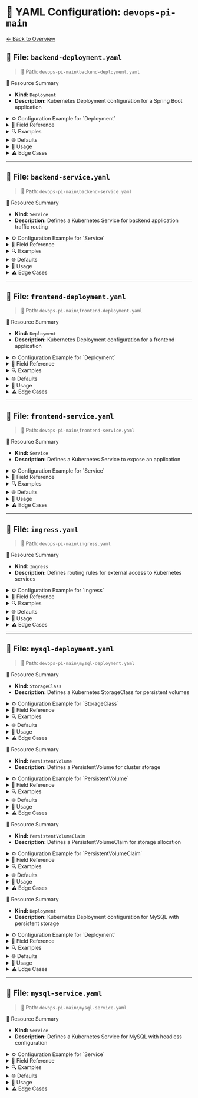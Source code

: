 # 📄 YAML Configuration: `devops-pi-main`

[← Back to Overview](../README.md)

## 📄 File: `backend-deployment.yaml`

> 📍 Path: `devops-pi-main\backend-deployment.yaml`

🚀 Resource Summary

- **Kind:** `Deployment`
- **Description:** Kubernetes Deployment configuration for a Spring Boot application

<details>
<summary>⚙️ Configuration Example for `Deployment`</summary>

```yaml
apiVersion: apps/v1
kind: Deployment
metadata:
  name: backend
spec:
  replicas: 2
  selector:
    matchLabels:
      app: backend
  template:
    metadata:
      labels:
        app: backend
    spec:
      containers:
        - name: spring-app
          image: meowster/skillexchange-spring-app:latest
          ports: 
          env: 
```
</details>

<details>
<summary>📑 Field Reference</summary>

<details>
<summary>`apiVersion`</summary>

- **Type:** `scalar`
- **Description:** Kubernetes API version
</details>

<details>
<summary>`kind`</summary>

- **Type:** `scalar`
- **Description:** Resource type (Deployment)
</details>

<details>
<summary>`metadata`</summary>

- **Type:** `map`
- **Description:** Resource metadata
</details>

<details>
<summary>`metadata.name`</summary>

- **Type:** `scalar`
- **Description:** Deployment name
</details>

<details>
<summary>`spec`</summary>

- **Type:** `map`
- **Description:** Deployment specification
</details>

<details>
<summary>`spec.replicas`</summary>

- **Type:** `scalar`
- **Description:** Number of pod replicas
</details>

<details>
<summary>`spec.selector`</summary>

- **Type:** `map`
- **Description:** Pod selection criteria
</details>

<details>
<summary>`spec.template`</summary>

- **Type:** `map`
- **Description:** Pod template specification
</details>

<details>
<summary>`spec.template.spec.containers`</summary>

- **Type:** `array`
- **Description:** Container configurations
</details>

<details>
<summary>`spec.template.spec.containers[].ports`</summary>

- **Type:** `array`
- **Description:** Container port mappings
</details>

<details>
<summary>`spec.template.spec.containers[].env`</summary>

- **Type:** `array`
- **Description:** Environment variables
</details>

</details>

<details>
<summary>🔍 Examples</summary>

```yaml
spec.template.spec.containers[0].image: meowster/skillexchange-spring-app:latest
spec.template.spec.containers[0].env[0].name: SPRING_DATASOURCE_URL
spec.replicas: 2
spec.selector.matchLabels.app: backend
spec.template.spec.containers[0].ports[0].containerPort: 8084
apiVersion: apps/v1
kind: Deployment
metadata.name: backend
spec.template.metadata.labels.app: backend
spec.template.spec.containers[0].name: spring-app
```
</details>

<details>
<summary>🌐 Defaults</summary>

- **apiVersion**: `apps/v1`
- **kind**: `Deployment`
- **spec.replicas**: `1`
</details>

<details>
<summary>🧰 Usage</summary>

Defines a Kubernetes deployment for a Spring Boot application with MySQL database connectivity
</details>

<details>
<summary>⚠️ Edge Cases</summary>

- Use specific image tags instead of 'latest' in production
- Store sensitive data (passwords) in Secrets rather than environment variables
- Define resource limits for containers
- Use ConfigMaps for environment configuration when possible
- Consider liveness and readiness probes for health checks
</details>


---

## 📄 File: `backend-service.yaml`

> 📍 Path: `devops-pi-main\backend-service.yaml`

🚀 Resource Summary

- **Kind:** `Service`
- **Description:** Defines a Kubernetes Service for backend application traffic routing

<details>
<summary>⚙️ Configuration Example for `Service`</summary>

```yaml
apiVersion: v1
kind: Service
metadata:
  name: backend
spec:
  selector:
    app: backend
  ports:
    - port: 8084
      targetPort: 8084
  type: ClusterIP
```
</details>

<details>
<summary>📑 Field Reference</summary>

<details>
<summary>`apiVersion`</summary>

- **Type:** `scalar`
- **Description:** Kubernetes API version
</details>

<details>
<summary>`kind`</summary>

- **Type:** `scalar`
- **Description:** Resource type (Service)
</details>

<details>
<summary>`metadata`</summary>

- **Type:** `map`
- **Description:** Service metadata
</details>

<details>
<summary>`metadata.name`</summary>

- **Type:** `scalar`
- **Description:** Service name
</details>

<details>
<summary>`spec`</summary>

- **Type:** `map`
- **Description:** Service specification
</details>

<details>
<summary>`spec.selector`</summary>

- **Type:** `map`
- **Description:** Pod selection labels
</details>

<details>
<summary>`spec.selector.app`</summary>

- **Type:** `scalar`
- **Description:** Target pod label
</details>

<details>
<summary>`spec.ports`</summary>

- **Type:** `array`
- **Description:** Port configurations
</details>

<details>
<summary>`spec.ports[].port`</summary>

- **Type:** `scalar`
- **Description:** Service exposed port
</details>

<details>
<summary>`spec.ports[].targetPort`</summary>

- **Type:** `scalar`
- **Description:** Pod target port
</details>

<details>
<summary>`spec.type`</summary>

- **Type:** `scalar`
- **Description:** Service type
</details>

</details>

<details>
<summary>🔍 Examples</summary>

```yaml
spec.selector.app: backend
spec.ports[0].port: 8084
spec.ports[0].targetPort: 8084
spec.type: ClusterIP
apiVersion: v1
kind: Service
metadata.name: backend
```
</details>

<details>
<summary>🌐 Defaults</summary>

- **spec.type**: `ClusterIP`
- **spec.ports[0].targetPort**: `(same as port)`
</details>

<details>
<summary>🧰 Usage</summary>

Exposes backend pods internally via ClusterIP on port 8084
</details>

<details>
<summary>⚠️ Edge Cases</summary>

- Keep targetPort identical to port when possible
- Use explicit selectors matching pod labels
- Prefer ClusterIP for internal services
</details>


---

## 📄 File: `frontend-deployment.yaml`

> 📍 Path: `devops-pi-main\frontend-deployment.yaml`

🚀 Resource Summary

- **Kind:** `Deployment`
- **Description:** Kubernetes Deployment configuration for a frontend application

<details>
<summary>⚙️ Configuration Example for `Deployment`</summary>

```yaml
apiVersion: apps/v1
kind: Deployment
metadata:
  name: frontend
spec:
  replicas: 2
  selector:
    matchLabels:
      app: frontend
  template:
    metadata:
      labels:
        app: frontend
    spec:
      containers:
        - name: angular-frontend
          image: meowster/angular-app:latest
          ports: 
          env: 
```
</details>

<details>
<summary>📑 Field Reference</summary>

<details>
<summary>`apiVersion`</summary>

- **Type:** `scalar`
- **Description:** Kubernetes API version
</details>

<details>
<summary>`kind`</summary>

- **Type:** `scalar`
- **Description:** Resource type (Deployment)
</details>

<details>
<summary>`metadata`</summary>

- **Type:** `map`
- **Description:** Resource metadata
</details>

<details>
<summary>`metadata.name`</summary>

- **Type:** `scalar`
- **Description:** Deployment name
</details>

<details>
<summary>`spec.replicas`</summary>

- **Type:** `scalar`
- **Description:** Number of pod replicas
</details>

<details>
<summary>`spec.selector.matchLabels`</summary>

- **Type:** `map`
- **Description:** Pod selection labels
</details>

<details>
<summary>`spec.template.metadata.labels`</summary>

- **Type:** `map`
- **Description:** Pod template labels
</details>

<details>
<summary>`spec.template.spec.containers`</summary>

- **Type:** `array`
- **Description:** Container specifications
</details>

<details>
<summary>`spec.template.spec.containers[].name`</summary>

- **Type:** `scalar`
- **Description:** Container name
</details>

<details>
<summary>`spec.template.spec.containers[].image`</summary>

- **Type:** `scalar`
- **Description:** Container image
</details>

<details>
<summary>`spec.template.spec.containers[].ports`</summary>

- **Type:** `array`
- **Description:** Container ports
</details>

<details>
<summary>`spec.template.spec.containers[].env`</summary>

- **Type:** `array`
- **Description:** Environment variables
</details>

</details>

<details>
<summary>🔍 Examples</summary>

```yaml
kind: Deployment
metadata.name: frontend
spec.replicas: 2
spec.selector.matchLabels.app: frontend
spec.template.spec.containers[0].name: angular-frontend
spec.template.spec.containers[0].env[0].name: DOCKER_APIURL
apiVersion: apps/v1
spec.template.metadata.labels.app: frontend
spec.template.spec.containers[0].image: meowster/angular-app:latest
spec.template.spec.containers[0].ports[0].containerPort: 80
```
</details>

<details>
<summary>🌐 Defaults</summary>

- **apiVersion**: `apps/v1`
- **spec.replicas**: `1`
</details>

<details>
<summary>🧰 Usage</summary>

Deploying a scalable frontend application with environment variables
</details>

<details>
<summary>⚠️ Edge Cases</summary>

- Always specify resource limits for containers
- Use immutable image tags (avoid 'latest') in production
- Match selector labels with pod template labels
- Define readiness/liveness probes for containers
</details>


---

## 📄 File: `frontend-service.yaml`

> 📍 Path: `devops-pi-main\frontend-service.yaml`

🚀 Resource Summary

- **Kind:** `Service`
- **Description:** Defines a Kubernetes Service to expose an application

<details>
<summary>⚙️ Configuration Example for `Service`</summary>

```yaml
apiVersion: v1
kind: Service
metadata:
  name: frontend
spec:
  selector:
    app: frontend
  ports:
    - port: 80
      targetPort: 80
      nodePort: 30080
  type: NodePort
```
</details>

<details>
<summary>📑 Field Reference</summary>

<details>
<summary>`apiVersion`</summary>

- **Type:** `scalar`
- **Description:** Kubernetes API version
</details>

<details>
<summary>`kind`</summary>

- **Type:** `scalar`
- **Description:** Resource type (Service)
</details>

<details>
<summary>`metadata`</summary>

- **Type:** `map`
- **Description:** Service metadata
</details>

<details>
<summary>`metadata.name`</summary>

- **Type:** `scalar`
- **Description:** Service name
</details>

<details>
<summary>`spec`</summary>

- **Type:** `map`
- **Description:** Service specification
</details>

<details>
<summary>`spec.selector`</summary>

- **Type:** `map`
- **Description:** Pod selection labels
</details>

<details>
<summary>`spec.selector.app`</summary>

- **Type:** `scalar`
- **Description:** Target pod label
</details>

<details>
<summary>`spec.ports`</summary>

- **Type:** `array`
- **Description:** Port configurations
</details>

<details>
<summary>`spec.ports[].port`</summary>

- **Type:** `scalar`
- **Description:** Service port
</details>

<details>
<summary>`spec.ports[].targetPort`</summary>

- **Type:** `scalar`
- **Description:** Pod port
</details>

<details>
<summary>`spec.ports[].nodePort`</summary>

- **Type:** `scalar`
- **Description:** Node port (when type=NodePort)
</details>

<details>
<summary>`spec.type`</summary>

- **Type:** `scalar`
- **Description:** Service type (ClusterIP/NodePort/LoadBalancer)
</details>

</details>

<details>
<summary>🔍 Examples</summary>

```yaml
apiVersion: v1
kind: Service
metadata.name: frontend
spec.selector.app: frontend
spec.ports[0].port: 80
spec.ports[0].targetPort: 80
spec.ports[0].nodePort: 30080
spec.type: NodePort
```
</details>

<details>
<summary>🌐 Defaults</summary>

- **spec.type**: `ClusterIP`
- **apiVersion**: `v1`
</details>

<details>
<summary>🧰 Usage</summary>

Exposes frontend pods on port 30080 via NodePort
</details>

<details>
<summary>⚠️ Edge Cases</summary>

- Use meaningful metadata.name
- Match selector.app with pod labels
- Avoid privileged ports (<1024) for nodePort
- Prefer ClusterIP for internal services
</details>


---

## 📄 File: `ingress.yaml`

> 📍 Path: `devops-pi-main\ingress.yaml`

🚀 Resource Summary

- **Kind:** `Ingress`
- **Description:** Defines routing rules for external access to Kubernetes services

<details>
<summary>⚙️ Configuration Example for `Ingress`</summary>

```yaml
apiVersion: networking.k8s.io/v1
kind: Ingress
metadata:
  name: app-ingress
  namespace: piproject
spec:
  ingressClassName: nginx
  rules:
    - http: 
```
</details>

<details>
<summary>📑 Field Reference</summary>

<details>
<summary>`apiVersion`</summary>

- **Type:** `scalar`
- **Description:** Kubernetes API version
</details>

<details>
<summary>`kind`</summary>

- **Type:** `scalar`
- **Description:** Resource type (Ingress)
</details>

<details>
<summary>`metadata`</summary>

- **Type:** `map`
- **Description:** Resource metadata
</details>

<details>
<summary>`metadata.name`</summary>

- **Type:** `scalar`
- **Description:** Ingress resource name
</details>

<details>
<summary>`metadata.namespace`</summary>

- **Type:** `scalar`
- **Description:** Target namespace
</details>

<details>
<summary>`spec`</summary>

- **Type:** `map`
- **Description:** Ingress specification
</details>

<details>
<summary>`spec.ingressClassName`</summary>

- **Type:** `scalar`
- **Description:** Ingress controller class
</details>

<details>
<summary>`spec.rules`</summary>

- **Type:** `array`
- **Description:** Routing rules
</details>

<details>
<summary>`spec.rules[].http.paths[].path`</summary>

- **Type:** `scalar`
- **Description:** URL path pattern
</details>

<details>
<summary>`spec.rules[].http.paths[].pathType`</summary>

- **Type:** `scalar`
- **Description:** Path matching strategy
</details>

<details>
<summary>`spec.rules[].http.paths[].backend.service`</summary>

- **Type:** `map`
- **Description:** Target service definition
</details>

</details>

<details>
<summary>🔍 Examples</summary>

```yaml
apiVersion: networking.k8s.io/v1
kind: Ingress
metadata.name: app-ingress
spec.ingressClassName: nginx
spec.rules[0].http.paths[0].path: /skillExchange
spec.rules[0].http.paths[0].backend.service.name: backend
```
</details>

<details>
<summary>🌐 Defaults</summary>

- **pathType**: `ImplementationSpecific`
</details>

<details>
<summary>🧰 Usage</summary>

Configures external HTTP access to multiple services with path-based routing
</details>

<details>
<summary>⚠️ Edge Cases</summary>

- Always specify pathType explicitly
- Use descriptive path names
- Limit wildcard paths ('/') to avoid conflicts
- Match ingressClassName with your cluster's controller
</details>


---

## 📄 File: `mysql-deployment.yaml`

> 📍 Path: `devops-pi-main\mysql-deployment.yaml`

🚀 Resource Summary

- **Kind:** `StorageClass`
- **Description:** Defines a Kubernetes StorageClass for persistent volumes

<details>
<summary>⚙️ Configuration Example for `StorageClass`</summary>

```yaml
apiVersion: storage.k8s.io/v1
kind: StorageClass
metadata:
  name: manual-hostpath
provisioner: kubernetes.io/no-provisioner
volumeBindingMode: Immediate
```
</details>

<details>
<summary>📑 Field Reference</summary>

<details>
<summary>`apiVersion`</summary>

- **Type:** `scalar`
- **Description:** API version for StorageClass
</details>

<details>
<summary>`kind`</summary>

- **Type:** `scalar`
- **Description:** Resource type (StorageClass)
</details>

<details>
<summary>`metadata`</summary>

- **Type:** `map`
- **Description:** Metadata including StorageClass name
</details>

<details>
<summary>`provisioner`</summary>

- **Type:** `scalar`
- **Description:** Volume provisioner plugin
</details>

<details>
<summary>`volumeBindingMode`</summary>

- **Type:** `scalar`
- **Description:** When volume binding occurs
</details>

</details>

<details>
<summary>🔍 Examples</summary>

```yaml
apiVersion: storage.k8s.io/v1
kind: StorageClass
metadata: map[name:manual-hostpath]
provisioner: kubernetes.io/no-provisioner
volumeBindingMode: Immediate
```
</details>

<details>
<summary>🌐 Defaults</summary>

- **volumeBindingMode**: `Immediate`
</details>

<details>
<summary>🧰 Usage</summary>

Defines storage provisioning behavior for PersistentVolumeClaims
</details>

<details>
<summary>⚠️ Edge Cases</summary>

- Use explicit provisioners for production environments
- Consider WaitForFirstConsumer mode for topology-aware scheduling
- Name StorageClasses meaningfully (avoid 'default')
</details>

🚀 Resource Summary

- **Kind:** `PersistentVolume`
- **Description:** Defines a PersistentVolume for cluster storage

<details>
<summary>⚙️ Configuration Example for `PersistentVolume`</summary>

```yaml
apiVersion: v1
kind: PersistentVolume
metadata:
  name: mysql-pv
spec:
  capacity:
    storage: 2Gi
  accessModes:
    - 
  storageClassName: manual-hostpath
  hostPath:
    path: /mnt/data/mysql
```
</details>

<details>
<summary>📑 Field Reference</summary>

<details>
<summary>`apiVersion`</summary>

- **Type:** `scalar`
- **Description:** Kubernetes API version
</details>

<details>
<summary>`kind`</summary>

- **Type:** `scalar`
- **Description:** Resource type (PersistentVolume)
</details>

<details>
<summary>`metadata`</summary>

- **Type:** `map`
- **Description:** Resource metadata
</details>

<details>
<summary>`metadata.name`</summary>

- **Type:** `scalar`
- **Description:** PV name
</details>

<details>
<summary>`spec.capacity`</summary>

- **Type:** `map`
- **Description:** Storage capacity definition
</details>

<details>
<summary>`spec.capacity.storage`</summary>

- **Type:** `scalar`
- **Description:** Storage size
</details>

<details>
<summary>`spec.accessModes`</summary>

- **Type:** `array`
- **Description:** Volume access permissions
</details>

<details>
<summary>`spec.storageClassName`</summary>

- **Type:** `scalar`
- **Description:** Storage class identifier
</details>

<details>
<summary>`spec.hostPath`</summary>

- **Type:** `map`
- **Description:** Host machine path mapping
</details>

<details>
<summary>`spec.hostPath.path`</summary>

- **Type:** `scalar`
- **Description:** Filesystem path on host
</details>

</details>

<details>
<summary>🔍 Examples</summary>

```yaml
spec.storageClassName: manual-hostpath
spec.hostPath.path: /mnt/data/mysql
apiVersion: v1
kind: PersistentVolume
metadata.name: mysql-pv
spec.capacity.storage: 2Gi
spec.accessModes: [ReadWriteOnce]
```
</details>

<details>
<summary>🌐 Defaults</summary>

- **apiVersion**: `v1`
- **accessModes**: `[ReadWriteOnce]`
</details>

<details>
<summary>🧰 Usage</summary>

Provisioning persistent storage for applications like databases
</details>

<details>
<summary>⚠️ Edge Cases</summary>

- Avoid hostPath in production (use cloud volumes/NFS)
- Explicitly set reclaimPolicy
- Match accessModes with workload requirements
</details>

🚀 Resource Summary

- **Kind:** `PersistentVolumeClaim`
- **Description:** Defines a PersistentVolumeClaim for storage allocation

<details>
<summary>⚙️ Configuration Example for `PersistentVolumeClaim`</summary>

```yaml
apiVersion: v1
kind: PersistentVolumeClaim
metadata:
  name: mysql-pvc
spec:
  accessModes:
    - 
  storageClassName: manual-hostpath
  resources:
    requests:
      storage: 2Gi
```
</details>

<details>
<summary>📑 Field Reference</summary>

<details>
<summary>`apiVersion`</summary>

- **Type:** `scalar`
- **Description:** API version (v1)
</details>

<details>
<summary>`kind`</summary>

- **Type:** `scalar`
- **Description:** Resource type (PersistentVolumeClaim)
</details>

<details>
<summary>`metadata`</summary>

- **Type:** `map`
- **Description:** Object metadata
</details>

<details>
<summary>`metadata.name`</summary>

- **Type:** `scalar`
- **Description:** PVC identifier
</details>

<details>
<summary>`spec.accessModes`</summary>

- **Type:** `array`
- **Description:** Volume access modes
</details>

<details>
<summary>`spec.storageClassName`</summary>

- **Type:** `scalar`
- **Description:** Storage class name
</details>

<details>
<summary>`spec.resources.requests.storage`</summary>

- **Type:** `scalar`
- **Description:** Storage capacity request
</details>

</details>

<details>
<summary>🔍 Examples</summary>

```yaml
metadata.name: mysql-pvc
spec.accessModes: [ReadWriteOnce]
spec.storageClassName: manual-hostpath
spec.resources.requests.storage: 2Gi
```
</details>

<details>
<summary>🌐 Defaults</summary>

- **apiVersion**: `v1`
- **kind**: `PersistentVolumeClaim`
</details>

<details>
<summary>🧰 Usage</summary>

Requesting persistent storage for applications like databases
</details>

<details>
<summary>⚠️ Edge Cases</summary>

- Use explicit storageClassName (avoid default)
- Align accessModes with workload requirements
- Set realistic storage requests
</details>

🚀 Resource Summary

- **Kind:** `Deployment`
- **Description:** Kubernetes Deployment configuration for MySQL with persistent storage

<details>
<summary>⚙️ Configuration Example for `Deployment`</summary>

```yaml
apiVersion: apps/v1
kind: Deployment
metadata:
  name: mysql
spec:
  replicas: 1
  selector:
    matchLabels:
      app: mysql
  template:
    metadata:
      labels:
        app: mysql
    spec:
      containers:
        - name: mysql
          image: mysql:8.0
          args: 
          env: 
          ports: 
          volumeMounts: 
      volumes:
        - name: mysql-storage
          persistentVolumeClaim: 
```
</details>

<details>
<summary>📑 Field Reference</summary>

<details>
<summary>`apiVersion`</summary>

- **Type:** `scalar`
- **Description:** Kubernetes API version
</details>

<details>
<summary>`kind`</summary>

- **Type:** `scalar`
- **Description:** Resource type (Deployment)
</details>

<details>
<summary>`metadata`</summary>

- **Type:** `map`
- **Description:** Resource metadata including name
</details>

<details>
<summary>`spec`</summary>

- **Type:** `map`
- **Description:** Deployment specification
</details>

<details>
<summary>`spec.replicas`</summary>

- **Type:** `scalar`
- **Description:** Number of pod replicas
</details>

<details>
<summary>`spec.selector`</summary>

- **Type:** `map`
- **Description:** Pod selection criteria
</details>

<details>
<summary>`spec.template`</summary>

- **Type:** `map`
- **Description:** Pod template specification
</details>

<details>
<summary>`spec.template.spec.containers`</summary>

- **Type:** `array`
- **Description:** Container configurations
</details>

<details>
<summary>`spec.template.spec.containers[].env`</summary>

- **Type:** `array`
- **Description:** Environment variables
</details>

<details>
<summary>`spec.template.spec.containers[].ports`</summary>

- **Type:** `array`
- **Description:** Container ports
</details>

<details>
<summary>`spec.template.spec.volumes`</summary>

- **Type:** `array`
- **Description:** Storage volumes
</details>

</details>

<details>
<summary>🔍 Examples</summary>

```yaml
metadata.name: mysql
spec.replicas: 1
spec.template.spec.containers[0].image: mysql:8.0
spec.template.spec.containers[0].env[0].name: MYSQL_ROOT_PASSWORD
spec.template.spec.containers[0].ports[0].containerPort: 3306
apiVersion: apps/v1
kind: Deployment
```
</details>

<details>
<summary>🌐 Defaults</summary>

- **apiVersion**: `apps/v1`
- **replicas**: `1`
</details>

<details>
<summary>🧰 Usage</summary>

Deploying a stateful MySQL database with persistent storage in Kubernetes
</details>

<details>
<summary>⚠️ Edge Cases</summary>

- Never store sensitive data like passwords directly in YAML (use Secrets)
- Specify resource limits for containers
- Use specific image tags (avoid 'latest')
- Consider readiness/liveness probes for database containers
- Use proper storage class for production databases
</details>


---

## 📄 File: `mysql-service.yaml`

> 📍 Path: `devops-pi-main\mysql-service.yaml`

🚀 Resource Summary

- **Kind:** `Service`
- **Description:** Defines a Kubernetes Service for MySQL with headless configuration

<details>
<summary>⚙️ Configuration Example for `Service`</summary>

```yaml
apiVersion: v1
kind: Service
metadata:
  name: mysql
spec:
  selector:
    app: mysql
  ports:
    - port: 3306
      targetPort: 3306
  clusterIP: None
```
</details>

<details>
<summary>📑 Field Reference</summary>

<details>
<summary>`apiVersion`</summary>

- **Type:** `scalar`
- **Description:** Kubernetes API version
</details>

<details>
<summary>`kind`</summary>

- **Type:** `scalar`
- **Description:** Resource type (Service)
</details>

<details>
<summary>`metadata`</summary>

- **Type:** `map`
- **Description:** Service metadata
</details>

<details>
<summary>`metadata.name`</summary>

- **Type:** `scalar`
- **Description:** Service name
</details>

<details>
<summary>`spec`</summary>

- **Type:** `map`
- **Description:** Service specification
</details>

<details>
<summary>`spec.selector`</summary>

- **Type:** `map`
- **Description:** Pod selector labels
</details>

<details>
<summary>`spec.selector.app`</summary>

- **Type:** `scalar`
- **Description:** Target pod label
</details>

<details>
<summary>`spec.ports`</summary>

- **Type:** `array`
- **Description:** Exposed ports
</details>

<details>
<summary>`spec.ports[0].port`</summary>

- **Type:** `scalar`
- **Description:** Service port
</details>

<details>
<summary>`spec.ports[0].targetPort`</summary>

- **Type:** `scalar`
- **Description:** Pod port
</details>

<details>
<summary>`spec.clusterIP`</summary>

- **Type:** `scalar`
- **Description:** Cluster IP setting
</details>

</details>

<details>
<summary>🔍 Examples</summary>

```yaml
kind: Service
metadata.name: mysql
spec.selector.app: mysql
spec.ports[0].port: 3306
spec.ports[0].targetPort: 3306
spec.clusterIP: None
apiVersion: v1
```
</details>

<details>
<summary>🌐 Defaults</summary>

- **apiVersion**: `v1`
- **clusterIP**: `Automatically assigned if not 'None'`
</details>

<details>
<summary>🧰 Usage</summary>

Creates a headless Service for MySQL pods in Kubernetes
</details>

<details>
<summary>⚠️ Edge Cases</summary>

- Use headless Services (clusterIP: None) for stateful applications
- Ensure selector matches pod labels exactly
- Explicitly define targetPort for clarity
</details>

